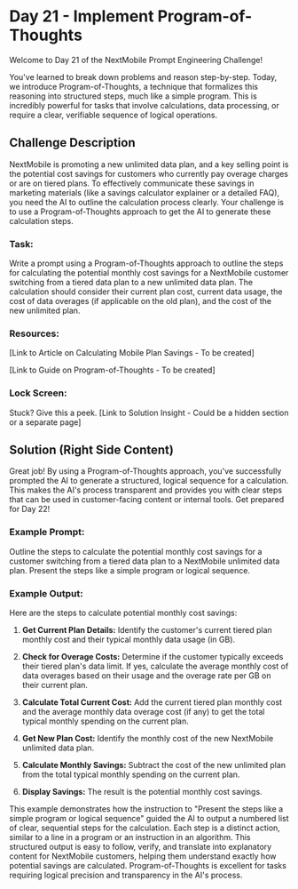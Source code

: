 # Day 21 - Implement Program-of-Thoughts

Welcome to Day 21 of the NextMobile Prompt Engineering Challenge!

You've learned to break down problems and reason step-by-step. Today, we introduce Program-of-Thoughts, a technique that formalizes this reasoning into structured steps, much like a simple program. This is incredibly powerful for tasks that involve calculations, data processing, or require a clear, verifiable sequence of logical operations.

## Challenge Description
NextMobile is promoting a new unlimited data plan, and a key selling point is the potential cost savings for customers who currently pay overage charges or are on tiered plans. To effectively communicate these savings in marketing materials (like a savings calculator explainer or a detailed FAQ), you need the AI to outline the calculation process clearly. Your challenge is to use a Program-of-Thoughts approach to get the AI to generate these calculation steps.

### Task:

Write a prompt using a Program-of-Thoughts approach to outline the steps for calculating the potential monthly cost savings for a NextMobile customer switching from a tiered data plan to a new unlimited data plan. The calculation should consider their current plan cost, current data usage, the cost of data overages (if applicable on the old plan), and the cost of the new unlimited plan.

### Resources:

[Link to Article on Calculating Mobile Plan Savings - To be created]

[Link to Guide on Program-of-Thoughts - To be created]

### Lock Screen:

Stuck? Give this a peek. [Link to Solution Insight - Could be a hidden section or a separate page]

## Solution (Right Side Content)
Great job! By using a Program-of-Thoughts approach, you've successfully prompted the AI to generate a structured, logical sequence for a calculation. This makes the AI's process transparent and provides you with clear steps that can be used in customer-facing content or internal tools. Get prepared for Day 22!

### Example Prompt:

Outline the steps to calculate the potential monthly cost savings for a customer switching from a tiered data plan to a NextMobile unlimited data plan. Present the steps like a simple program or logical sequence.

### Example Output:

Here are the steps to calculate potential monthly cost savings:

1. **Get Current Plan Details:** Identify the customer's current tiered plan monthly cost and their typical monthly data usage (in GB).

2. **Check for Overage Costs:** Determine if the customer typically exceeds their tiered plan's data limit. If yes, calculate the average monthly cost of data overages based on their usage and the overage rate per GB on their current plan.

3. **Calculate Total Current Cost:** Add the current tiered plan monthly cost and the average monthly data overage cost (if any) to get the total typical monthly spending on the current plan.

4. **Get New Plan Cost:** Identify the monthly cost of the new NextMobile unlimited data plan.

5. **Calculate Monthly Savings:** Subtract the cost of the new unlimited plan from the total typical monthly spending on the current plan.

6. **Display Savings:** The result is the potential monthly cost savings.

This example demonstrates how the instruction to "Present the steps like a simple program or logical sequence" guided the AI to output a numbered list of clear, sequential steps for the calculation. Each step is a distinct action, similar to a line in a program or an instruction in an algorithm. This structured output is easy to follow, verify, and translate into explanatory content for NextMobile customers, helping them understand exactly how potential savings are calculated. Program-of-Thoughts is excellent for tasks requiring logical precision and transparency in the AI's process. 